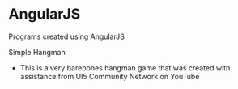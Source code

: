 # AngularJS
Programs created using AngularJS


Simple Hangman
- This is a very barebones hangman game that was created with assistance from UI5 Community Network on YouTube
